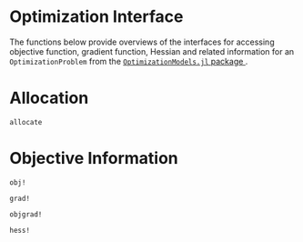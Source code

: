 # Optimization Interface

The functions below provide overviews of the interfaces for accessing 
objective function, gradient function, Hessian and related information
for an `OptimizationProblem` from the [`OptimizationModels.jl` package
](https://github.com/numoptim/OptimizationModels.jl).

# Allocation 

```@docs 
allocate
```

# Objective Information 

```@docs 
obj!

grad!

objgrad!

hess!
```